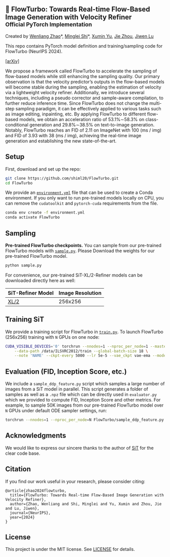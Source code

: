 ## 🚀 FlowTurbo: Towards Real-time Flow-Based Image Generation with Velocity Refiner<br><sub>Official PyTorch Implementation</sub>

Created by [Wenliang Zhao](https://wl-zhao.github.io/)\*, [Minglei Shi](https://github.com/shiml20)\*, [Xumin Yu](https://yuxumin.github.io/), [Jie Zhou](https://scholar.google.com/citations?user=6a79aPwAAAAJ&hl=en&authuser=1), [Jiwen Lu](https://scholar.google.com/citations?user=TN8uDQoAAAAJ&hl=en&authuser=1)

This repo contains PyTorch model definition and training/sampling code for FlowTurbo (NeurIPS 2024). 

[[arXiv]](https://arxiv.org/abs/xxxxx)

We propose a framework called FlowTurbo to accelerate the sampling of flow-based models while still enhancing the sampling quality. Our primary observation is that the velocity predictor’s outputs in the flow-based models will become stable during the sampling, enabling the estimation of velocity via a lightweight velocity refiner. Additionally, we introduce several techniques, including a pseudo corrector and sample-aware compilation, to further reduce inference time. Since FlowTurbo does not change the multi-step sampling paradigm, it can be effectively applied to various tasks such as image editing, inpainting, etc. By applying FlowTurbo to different flow-based models, we obtain an acceleration ratio of 53.1%∼58.3% on class-conditional generation and 29.8%∼38.5% on text-to-image generation. Notably, FlowTurbo reaches an FID of 2.11 on ImageNet with 100 (ms / img) and FID of 3.93 with 38 (ms / img), achieving the real-time image generation and establishing the new state-of-the-art.



## Setup

First, download and set up the repo:

```bash
git clone https://github.com/shiml20/FlowTurbo.git
cd FlowTurbo
```



We provide an [`environment.yml`](environment.yml) file that can be used to create a Conda environment. If you only want 
to run pre-trained models locally on CPU, you can remove the `cudatoolkit` and `pytorch-cuda` requirements from the file.

```bash
conda env create -f environment.yml
conda activate FlowTurbo
```



## Sampling 

**Pre-trained FlowTurbo checkpoints.** You can sample from our pre-trained FlowTurbo models with [`sample.py`](sample.py). Please Download the weights for our pre-trained FlowTurbo model.

```bash
python sample.py
```

For convenience, our pre-trained SiT-XL/2-Refiner models can be downloaded directly here as well:

| SiT-Refiner Model                                            | Image Resolution |
| ------------------------------------------------------------ | ---------------- |
| [XL/2](https://cloud.tsinghua.edu.cn/f/3d07d92dd2314857ae50/?dl=1) | 256x256          |



## Training SiT

We provide a training script for FlowTurbo in [`train.py`](train.py). To launch FlowTurbo (256x256) training with `N` GPUs on 
one node:

```bash
CUDA_VISIBLE_DEVICES='0' torchrun --nnodes=1 --nproc_per_node=1 --master_port 12345 train.py \
    --data-path /data/ILSVRC2012/train --global-batch-size 18 \
    --note 'NAME' --ckpt-every 5000 --lr 5e-5 --vae_ckpt vae-ema --model_teacher_ckpt /pretrained_models/predictor.ckpt \
```



## Evaluation (FID, Inception Score, etc.)

We include a `sample_ddp_feature.py` script which samples a large number of images from a SiT model in parallel. This script 
generates a folder of samples as well as a `.npz` file which can be directly used in `evaluator.py` which we provided to compute FID, Inception Score and other metrics. For example, to sample 50K images from our pre-trained FlowTurbo model over `N` GPUs under default ODE sampler settings, run:

```bash
torchrun --nnodes=1 --nproc_per_node=N FlowTurbo/sample_ddp_feature.py
```



##  Acknowledgments

We would like to express our sincere thanks to the author of [SiT](https://github.com/willisma/SiT) for the clear code base.

## Citation

If you find our work useful in your research, please consider citing:
```
@article{zhao2024flowturbo,
  title={FlowTurbo: Towards Real-time Flow-Based Image Generation with Velocity Refiner},
  author={Zhao, Wenliang and Shi, Minglei and Yu, Xumin and Zhou, Jie and Lu, Jiwen},
  journal={NeurIPS},
  year={2024}
}
```




## License

This project is under the MIT license. See [LICENSE](LICENSE.txt) for details.
